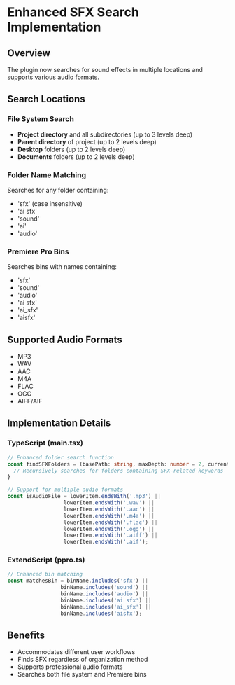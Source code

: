 # Enhanced SFX Search Implementation

## Overview
The plugin now searches for sound effects in multiple locations and supports various audio formats.

## Search Locations

### File System Search
- **Project directory** and all subdirectories (up to 3 levels deep)
- **Parent directory** of project (up to 2 levels deep)
- **Desktop** folders (up to 2 levels deep)
- **Documents** folders (up to 2 levels deep)

### Folder Name Matching
Searches for any folder containing:
- 'sfx' (case insensitive)
- 'ai sfx'
- 'sound'
- 'ai'
- 'audio'

### Premiere Pro Bins
Searches bins with names containing:
- 'sfx'
- 'sound'
- 'audio'
- 'ai sfx'
- 'ai_sfx'
- 'aisfx'

## Supported Audio Formats
- MP3
- WAV
- AAC
- M4A
- FLAC
- OGG
- AIFF/AIF

## Implementation Details

### TypeScript (main.tsx)
```typescript
// Enhanced folder search function
const findSFXFolders = (basePath: string, maxDepth: number = 2, currentDepth: number = 0): string[] => {
  // Recursively searches for folders containing SFX-related keywords
}

// Support for multiple audio formats
const isAudioFile = lowerItem.endsWith('.mp3') || 
                  lowerItem.endsWith('.wav') || 
                  lowerItem.endsWith('.aac') || 
                  lowerItem.endsWith('.m4a') || 
                  lowerItem.endsWith('.flac') || 
                  lowerItem.endsWith('.ogg') ||
                  lowerItem.endsWith('.aiff') ||
                  lowerItem.endsWith('.aif');
```

### ExtendScript (ppro.ts)
```typescript
// Enhanced bin matching
const matchesBin = binName.includes('sfx') || 
                 binName.includes('sound') ||
                 binName.includes('audio') ||
                 binName.includes('ai sfx') || 
                 binName.includes('ai_sfx') ||
                 binName.includes('aisfx');
```

## Benefits
- Accommodates different user workflows
- Finds SFX regardless of organization method
- Supports professional audio formats
- Searches both file system and Premiere bins
